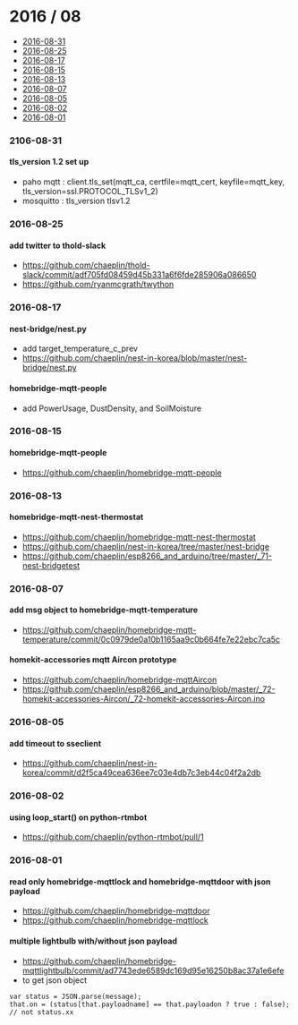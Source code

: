 2016 / 08
==========
 - [2016-08-31](#2016-08-31)
 - [2016-08-25](#2016-08-25)
 - [2016-08-17](#2016-08-17)
 - [2016-08-15](#2016-08-15)
 - [2016-08-13](#2016-08-13)
 - [2016-08-07](#2016-08-07)
 - [2016-08-05](#2016-08-05)
 - [2016-08-02](#2016-08-02)
 - [2016-08-01](#2016-08-01)

### 2106-08-31
#### tls_version 1.2 set up
 - paho mqtt : client.tls_set(mqtt_ca, certfile=mqtt_cert, keyfile=mqtt_key, tls_version=ssl.PROTOCOL_TLSv1_2)
 - mosquitto : tls_version tlsv1.2

### 2016-08-25
#### add twitter to thold-slack
 - https://github.com/chaeplin/thold-slack/commit/adf705fd08459d45b331a6f6fde285906a086650
 - https://github.com/ryanmcgrath/twython

### 2016-08-17
#### nest-bridge/nest.py
 - add target_temperature_c_prev
 - https://github.com/chaeplin/nest-in-korea/blob/master/nest-bridge/nest.py

#### homebridge-mqtt-people
 - add PowerUsage, DustDensity, and SoilMoisture

### 2016-08-15
#### homebridge-mqtt-people
 - https://github.com/chaeplin/homebridge-mqtt-people

### 2016-08-13
#### homebridge-mqtt-nest-thermostat
 - https://github.com/chaeplin/homebridge-mqtt-nest-thermostat
 - https://github.com/chaeplin/nest-in-korea/tree/master/nest-bridge
 - https://github.com/chaeplin/esp8266_and_arduino/tree/master/_71-nest-bridgetest

### 2016-08-07
#### add msg object to homebridge-mqtt-temperature
 - https://github.com/chaeplin/homebridge-mqtt-temperature/commit/0c0979de0a10b1165aa9c0b664fe7e22ebc7ca5c

#### homekit-accessories mqtt Aircon prototype
 - https://github.com/chaeplin/homebridge-mqttAircon
 - https://github.com/chaeplin/esp8266_and_arduino/blob/master/_72-homekit-accessories-Aircon/_72-homekit-accessories-Aircon.ino

### 2016-08-05
#### add timeout to sseclient
 - https://github.com/chaeplin/nest-in-korea/commit/d2f5ca49cea636ee7c03e4db7c3eb44c04f2a2db

### 2016-08-02
#### using loop_start() on python-rtmbot
 - https://github.com/chaeplin/python-rtmbot/pull/1

### 2016-08-01
#### read only homebridge-mqttlock and homebridge-mqttdoor with json payload
 - https://github.com/chaeplin/homebridge-mqttdoor
 - https://github.com/chaeplin/homebridge-mqttlock

#### multiple lightbulb with/without json payload
 - https://github.com/chaeplin/homebridge-mqttlightbulb/commit/ad7743ede6589dc169d95e16250b8ac37a1e6efe
 - to get json object
```
var status = JSON.parse(message);
that.on = (status[that.payloadname] == that.payloadon ? true : false); // not status.xx
```
